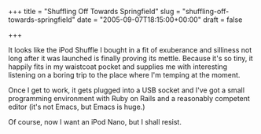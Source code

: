 +++
title = "Shuffling Off Towards Springfield"
slug = "shuffling-off-towards-springfield"
date = "2005-09-07T18:15:00+00:00"
draft = false

+++

It looks like the iPod Shuffle I bought in a fit of exuberance and silliness not long after it was launched is finally proving its mettle. Because it's so tiny, it happily fits in my waistcoat pocket and supplies me with interesting listening on a boring trip to the place where I'm temping at the moment.

Once I get to work, it gets plugged into a USB socket and I've got a small programming environment with Ruby on Rails and a reasonably competent editor (it's not Emacs, but Emacs is huge.)

Of course, now I want an iPod Nano, but I shall resist.
